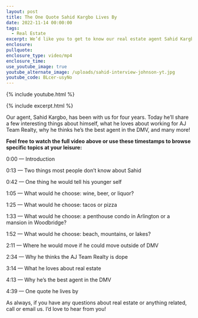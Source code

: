 ```yaml
---
layout: post
title: The One Quote Sahid Kargbo Lives By
date: 2022-11-14 00:00:00
tags:
  - Real Estate
excerpt: We’d like you to get to know our real estate agent Sahid Kargbo better.
enclosure:
pullquote:
enclosure_type: video/mp4
enclosure_time:
use_youtube_image: true
youtube_alternate_image: /uploads/sahid-interview-johnson-yt.jpg
youtube_code: BLcer-usyNo
---
```

{% include youtube.html %}

{% include excerpt.html %}

Our agent, Sahid Kargbo, has been with us for four years. Today he’ll share a few interesting things about himself, what he loves about working for AJ Team Realty, why he thinks he’s the best agent in the DMV, and many more\!

**Feel free to watch the full video above or use these timestamps to browse specific topics at your leisure:**

0:00 — Introduction

0:13 — Two things most people don’t know about Sahid

0:42 — One thing he would tell his younger self

1:05 — What would he choose: wine, beer, or liquor?

1:25 — What would he choose: tacos or pizza

1:33 — What would he choose: a penthouse condo in Arlington or a mansion in Woodbridge?

1:52 — What would he choose: beach, mountains, or lakes?

2:11 — Where he would move if he could move outside of DMV

2:34 — Why he thinks the AJ Team Realty is dope

3:14 — What he loves about real estate

4:13 — Why he’s the best agent in the DMV

4:39 — One quote he lives by

As always, if you have any questions about real estate or anything related, call or email us. I’d love to hear from you\!